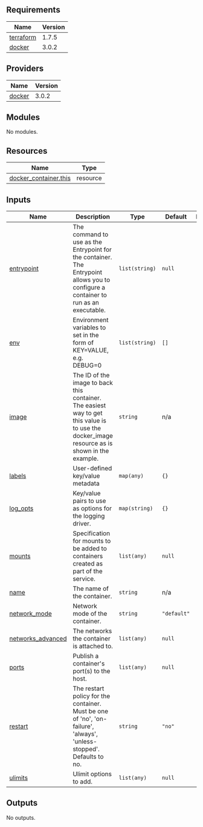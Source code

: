 <!-- BEGIN_TF_DOCS -->
## Requirements

| Name | Version |
|------|---------|
| <a name="requirement_terraform"></a> [terraform](#requirement\_terraform) | 1.7.5 |
| <a name="requirement_docker"></a> [docker](#requirement\_docker) | 3.0.2 |

## Providers

| Name | Version |
|------|---------|
| <a name="provider_docker"></a> [docker](#provider\_docker) | 3.0.2 |

## Modules

No modules.

## Resources

| Name | Type |
|------|------|
| [docker_container.this](https://registry.terraform.io/providers/kreuzwerker/docker/3.0.2/docs/resources/container) | resource |

## Inputs

| Name | Description | Type | Default | Required |
|------|-------------|------|---------|:--------:|
| <a name="input_entrypoint"></a> [entrypoint](#input\_entrypoint) | The command to use as the Entrypoint for the container. The Entrypoint allows you to configure a container to run as an executable. | `list(string)` | `null` | no |
| <a name="input_env"></a> [env](#input\_env) | Environment variables to set in the form of KEY=VALUE, e.g. DEBUG=0 | `list(string)` | `[]` | no |
| <a name="input_image"></a> [image](#input\_image) | The ID of the image to back this container. The easiest way to get this value is to use the docker\_image resource as is shown in the example. | `string` | n/a | yes |
| <a name="input_labels"></a> [labels](#input\_labels) | User-defined key/value metadata | `map(any)` | `{}` | no |
| <a name="input_log_opts"></a> [log\_opts](#input\_log\_opts) | Key/value pairs to use as options for the logging driver. | `map(string)` | `{}` | no |
| <a name="input_mounts"></a> [mounts](#input\_mounts) | Specification for mounts to be added to containers created as part of the service. | `list(any)` | `null` | no |
| <a name="input_name"></a> [name](#input\_name) | The name of the container. | `string` | n/a | yes |
| <a name="input_network_mode"></a> [network\_mode](#input\_network\_mode) | Network mode of the container. | `string` | `"default"` | no |
| <a name="input_networks_advanced"></a> [networks\_advanced](#input\_networks\_advanced) | The networks the container is attached to. | `list(any)` | `null` | no |
| <a name="input_ports"></a> [ports](#input\_ports) | Publish a container's port(s) to the host. | `list(any)` | `null` | no |
| <a name="input_restart"></a> [restart](#input\_restart) | The restart policy for the container. Must be one of 'no', 'on-failure', 'always', 'unless-stopped'. Defaults to no. | `string` | `"no"` | no |
| <a name="input_ulimits"></a> [ulimits](#input\_ulimits) | Ulimit options to add. | `list(any)` | `null` | no |

## Outputs

No outputs.
<!-- END_TF_DOCS -->